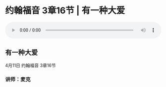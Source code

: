 # 约翰福音 3章16节 | 有一种大爱

<audio style="width: 100%;" preload="false" controls controlslist="nodownload"><source src="http://file.simai.life/audio/mp3/yue_3_16_210411.mp3" type="audio/mpeg">Your browser does not support the audio element.</audio>

## 有一种大爱
4月11日
约翰福音 3章16节
### 讲师：麦克